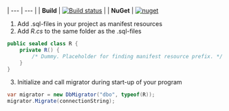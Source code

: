 | --- | --- |
| **Build** | [![Build status](https://ci.appveyor.com/api/projects/status/jk7yhplpwmap5agk/branch/master?svg=true)](https://ci.appveyor.com/project/tygerbytes/resourcefitness) |
| **NuGet** | [![nuget](https://img.shields.io/nuget/v/SimpleDbMigrations.svg)](https://www.nuget.org/packages/SimpleDbMigrations/)


1. Add .sql-files in your project as manifest resources
2. Add *R.cs* to the same folder as the .sql-files
```C#
public sealed class R {
	private R() {
		/* Dummy. Placeholder for finding manifest resource prefix. */
	}
}
```
3. Initialize and call migrator during start-up of your program
```C#
var migrator = new DbMigrator("dbo", typeof(R));
migrator.Migrate(connectionString);
``` 
